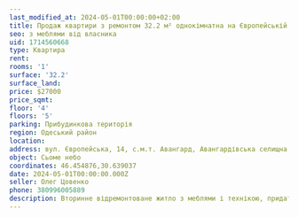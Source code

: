 ```yaml
---
last_modified_at: 2024-05-01T00:00:00+02:00
title: Продаж квартири з ремонтом 32.2 м² однокімнатна на Європейській
seo: з меблями від власника
uid: 1714560668
type: Квартира
rent:
rooms: '1'
surface: '32.2'
surface_land:
price: $27000
price_sqmt:
floor: '4'
floors: '5'
parking: Прибудинкова територія
region: Одеський район
location:
address: вул. Європейська, 14, с.м.т. Авангард, Авангардівська селищна територіальна громада
object: Сьоме небо
coordinates: 46.454876,30.639037
date: 2024-05-01T00:00:00.000Z
seller: Олег Цовенко
phone: 380996005889
description: Вторинне відремонтоване житло з меблями і технікою, придатне і готова для проживання
---
```

